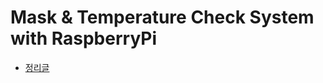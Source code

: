 # Mask & Temperature Check System with RaspberryPi

* [정리글](https://velog.io/@psh4204/series/%EC%BA%A1%EC%8A%A4%ED%86%A4-%EB%B9%84%EB%8C%80%EB%A9%B4IoT%ED%8C%80)
